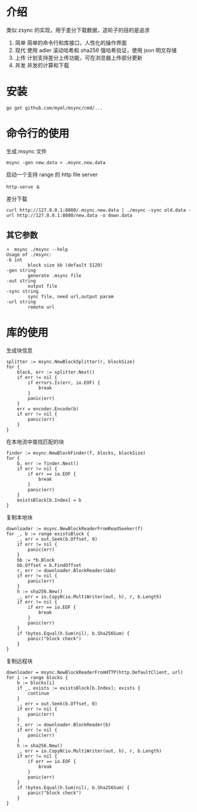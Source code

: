 # 介绍

类似 zsync 的实现，用于差分下载数据，造轮子的目的是追求

1. 简单
   简单的命令行和库接口，人性化的操作界面
2. 现代
   使用 adler 滚动哈希和 sha256 强哈希验证，使用 json 明文存储
3. 上传
   计划支持差分上传功能，可在浏览器上传部分更新
4. 并发
   并发的计算和下载

# 安装

    go get github.com/myml/msync/cmd/...

# 命令行的使用

生成.msync 文件

    msync -gen new.data > .msync.new.data

启动一个支持 range 的 http file server

    http-serve ＆

差分下载

    curl http://127.0.0.1:8080/.msync.new.data | ./msync -sync old.data -url http://127.0.0.1:8080/new.data -o down.data

## 其它参数

    ➜  msync ./msync --help
    Usage of ./msync:
    -b int
            block size kb (default 5120)
    -gen string
            generate .msync file
    -out string
            output file
    -sync string
            sync file, need url,output param
    -url string
            remote url

# 库的使用

生成块信息

    splitter := msync.NewBlockSplitter(r, blockSize)
    for {
    	block, err := splitter.Next()
    	if err != nil {
    		if errors.Is(err, io.EOF) {
    			break
    		}
    		panic(err)
    	}
    	err = encoder.Encode(b)
    	if err != nil {
    		panic(err)
    	}
    }

在本地流中查找匹配的块

    finder := msync.NewBlockFinder(f, blocks, blockSize)
    for {
    	b, err := finder.Next()
    	if err != nil {
    		if err == io.EOF {
    			break
    		}
    		panic(err)
    	}
    	existsBlock[b.Index] = b
    }

复制本地块

    downloader := msync.NewBlockReaderFromReadSeeker(f)
    for _, b := range existsBlock {
    	_, err = out.Seek(b.Offset, 0)
    	if err != nil {
    		panic(err)
    	}
    	bb := *b.Block
    	bb.Offset = b.FindOffset
    	r, err := downloader.BlockReader(&bb)
    	if err != nil {
    		panic(err)
    	}
    	h := sha256.New()
    	_, err = io.CopyN(io.MultiWriter(out, h), r, b.Length)
    	if err != nil {
    		if err == io.EOF {
    			break
    		}
    		panic(err)
    	}
    	if !bytes.Equal(h.Sum(nil), b.Sha256Sum) {
    		panic("block check")
    	}
    }

复制远程块

    downloader = msync.NewBlockReaderFromHTTP(http.DefaultClient, url)
    for i := range blocks {
    	b := blocks[i]
    	if _, exists := existsBlock[b.Index]; exists {
    		continue
    	}
    	_, err = out.Seek(b.Offset, 0)
    	if err != nil {
    		panic(err)
    	}
    	r, err := downloader.BlockReader(b)
    	if err != nil {
    		panic(err)
    	}
    	h := sha256.New()
    	_, err = io.CopyN(io.MultiWriter(out, h), r, b.Length)
    	if err != nil {
    		if err == io.EOF {
    			break
    		}
    		panic(err)
    	}
    	if !bytes.Equal(h.Sum(nil), b.Sha256Sum) {
    		panic("block check")
    	}
    }
